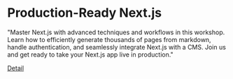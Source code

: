 # Production-Ready Next.js

"Master Next.js with advanced techniques and workflows in this workshop. Learn how to efficiently generate thousands of pages from markdown, handle authentication, and seamlessly integrate Next.js with a CMS. Join us and get ready to take your Next.js app live in production." 

[Detail](https://eduitfree.com/courses/production-ready-next-js)
